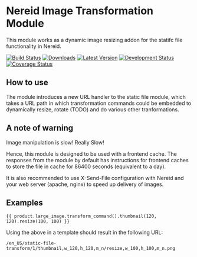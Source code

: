Nereid Image Transformation Module
==================================

This module works as a dynamic image resizing addon for the statifc file
functionality in Nereid.

[![Build Status](https://travis-ci.org/openlabs/nereid-image-transformation.svg?branch=develop)](https://travis-ci.org/openlabs/nereid-image-transformation)
[![Downloads](https://pypip.in/download/trytond_nereid-image-transformation/badge.svg)](https://pypi.python.org/pypi/trytond_nereid-image-transformation/)
[![Latest Version](https://pypip.in/version/trytond_nereid-image-transformation/badge.svg)](https://pypi.python.org/pypi/trytond_nereid-image-transformation/)
[![Development Status](https://pypip.in/status/trytond_nereid-image-transformation/badge.svg)](https://pypi.python.org/pypi/trytond_nereid-image-transformation/)
[![Coverage Status](https://coveralls.io/repos/openlabs/nereid-image-transformation/badge.svg?branch=develop)](https://coveralls.io/r/openlabs/nereid-image-transformation?branch=develop)

How to use
----------

The module introduces a new URL handler to the static file module, which
takes a URL path in which transformation commands could be embedded to
dynamically resize, rotate (TODO) and do various other tranformations.

A note of warning
-----------------

Image manipulation is slow! Really Slow!

Hence, this module is designed to be used with a frontend cache. The
responses from the module by default has instructions for frontend caches
to store the file in cache for 86400 seconds (equivalent to a day).

It is also recommended to use X-Send-File configuration with Nereid and
your web server (apache, nginx) to speed up delivery of images.

Examples
--------

    {{ product.large_image.transform_command().thumbnail(120, 120).resize(100, 100) }}


Using the above in a template should result in the following URL:

    /en_US/static-file-transform/1/thumbnail,w_120,h_120,m_n/resize,w_100,h_100,m_n.png

